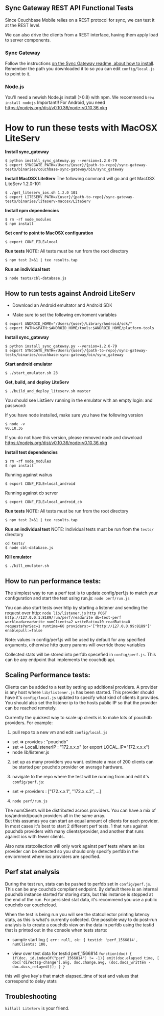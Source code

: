 ## Sync Gateway REST API Functional Tests

Since Couchbase Mobile relies on a REST protocol for sync, we can test it at the REST level.

We can also drive the clients from a REST interface, having them apply load to server components.

### Sync Gateway

Follow the instructions [on the Sync Gateway readme, about how to install](https://github.com/couchbaselabs/sync_gateway/wiki/Installing-and-Upgrading). Remember the path you downloaded it to so you can edit `config/local.js` to point to it.

### Node.js

You'll need a newish Node.js install (>0.8) with npm. We recommend `brew install nodejs`
Important!! For Android, you need https://nodejs.org/dist/v0.10.36/node-v0.10.36.pkg

# How to run these tests with MacOSX LiteServ

**Install sync_gateway**
```
$ python install_sync_gateway.py --version=1.2.0-79
$ export SYNCGATE_PATH=/Users/{user}/{path-to-repo}/sync-gateway-tests/binaries/couchbase-sync-gateway/bin/sync_gateway
```

**Install MacOSX LiteServ**
The following command will go and get MacOSX LiteServ 1.2.0-101
```
$ ./get_liteserv_ios.sh 1.2.0 101
$ export LITESERV_PATH=/{user}/{path-to-repo}/sync-gateway-tests/binaries/liteserv-macosx/LiteServ
```

**Install npm dependencies**
```
$ rm -rf node_modules
$ npm install
```

**Set conf to point to MacOSX configuration**
```
$ export CONF_FILE=local
```


**Run tests**
NOTE: All tests must be run from the root directory

```
$ npm test 2>&1 | tee results.tap
```

**Run an individual test**

```
$ node tests/cbl-database.js
```

## How to run tests against Android LiteServ

 - Download an Android emultator and Android SDK

- Make sure to set the following enviroment variables
```
$ export ANDROID_HOME="/Users/{user}/Library/Android/sdk/"
$ export PATH=$PATH:$ANDROID_HOME/tools:$ANDROID_HOME/platform-tools
```

**Install sync_gateway**
```
$ python install_sync_gateway.py --version=1.2.0-79
$ export SYNCGATE_PATH=/Users/{user}/{path-to-repo}/sync-gateway-tests/binaries/couchbase-sync-gateway/bin/sync_gateway
```

**Start android emulator**
```
$ ./start_emulator.sh 23
```

**Get, build, and deploy LiteServ**
```
$ ./build_and_deploy_liteserv.sh master
```

You should see ListServ running in the emulator with an empty login: and password:


If you have node installed, make sure you have the following version
```
$ node -v
v0.10.36
```

If you do not have this version, please removed node and download https://nodejs.org/dist/v0.10.36/node-v0.10.36.pkg

**Install test dependencies**

```
$ rm -rf node_modules
$ npm install
```

Running against walrus
```
$ export CONF_FILE=local_android
```
Running against cb server
```
$ export CONF_FILE=local_android_cb
```

**Run tests**
NOTE: All tests must be run from the root directory

```
$ npm test 2>&1 | tee results.tap
```

**Run an individual test**
NOTE: Individual tests must be run from the `tests/` directory

```
cd tests/
$ node cbl-database.js
```

**Kill emulator**
 ```
 $ ./kill_emulator.sh
 ```

## How to run performance tests:

The simplest way to run a perf test is to update config/perf.js to match your configuration and start the test using run.js:
`node perf/run.js`

You can also start tests over http by starting a listener and sending the request over http:
`node lib/listener.js`
`http POST http://127.0.0.1:8189/run/perf/readwrite db=test-perf workload=readwrite numClients=2 writeRatio=10 readRatio=0 requestsPerSec=1 runtime=60 providers:='["http://127.0.0.99:8189"]' enablepull:=false`

Note: values in config/perf.js will be used by default for any specified arguments, otherwise http query params will override those variables

Collected stats will be stored into perfdb specefied in `config/perf.js`.  This can be any endpoint that implements the couchdb api. 

## Scaling Performance tests:
Clients can be added to a test by setting up additional providers.  A provider is any host where `lib/listener.js` has been started.  This provider should have it's `config/local.js` updated to specify what kind of clients it provides.  You should also set the listener ip to the hosts public IP so that the provider can be reached remotely.  

Currently the quickest way to scale up clients is to make lots of pouchdb providers. For example:

1) pull repo to a new vm and edit `config/local.js`
 * set => provides  : "pouchdb"
 * set => LocalListenerIP : "172.x.x.x"    (or export LOCAL_IP="172.x.x.x")
 * node lib/listener.js

2) set up as many providers you want.  estimate a max of 200 clients can be started per pouchdb provider on average hardware.

3) navigate to the repo where the test will be running from and edit it's `config/perf.js`:
 * set => providers : ["172.x.x.1", "172.x.x.2", ...]
 
4) `node perf/run.js`

The numClients will be distributed across providers.  You can have a mix of ios/android/pouch providers all in the same array.  
But this assumes you can start an equal amount of clients for each provider.  In most cases it's best to start 2 different perf tests.
1 that runs against pouchdb providers with many clients/provider, and another that runs against ios with fewer clients.

Also note statcollection will only work against perf tests where an ios provider can be detected so you should only specify perfdb
in the enviornment where ios providers are specified.

## Perf stat analysis
During the test run, stats can be pushed to perfdb set in `config/perf.js`.  This can be any couchdb compliant endpoint.  By default there is an internal pouchdb instance started for storing stats, but this instance is stopped at the end of the run.  For persisted stat data, it's recommend you use a public couchdb our couchcloud.

When the test is being run you will see the statcollector printing latency stats, as this is what's currently collected.  One possible way to do post-run analysis is to create a couchdb view on the data in perfdb using the testid that is printed out in the console when tests starts:

* sample start log
`{ err: null,
  ok:
   { testid: 'perf_1566814',
     numClients: 100,
`

* view over test data for testid perf_1566814
`function(doc) {
   if(doc._id.indexOf("perf_1566814") != -1){
  	emit(doc.elapsed_time, [ doc['directsg-change'].avg, doc.change.avg, (doc.docs_written - doc.docs_relayed)]);
   }
}`

this will give key's that match elapsed_time of test and values that correspond to delay stats


## Troubleshooting

`killall LiteServ` is your friend.
